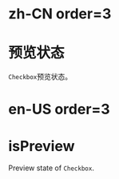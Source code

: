 # zh-CN order=3

# 预览状态

`Checkbox`预览状态。

# en-US order=3

# isPreview

Preview state of `Checkbox`.
